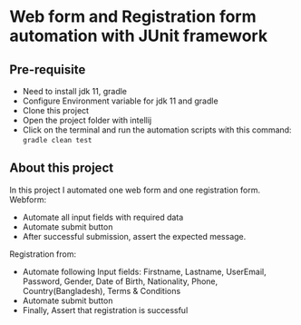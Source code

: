 # Web form and Registration form automation with JUnit framework

## Pre-requisite
- Need to install jdk 11, gradle
- Configure Environment variable for jdk 11 and gradle
- Clone this project
- Open the project folder with intellij
- Click on the terminal and run the automation scripts with this command:
  ```gradle clean test```


## About this project
In this project I automated one web form and one registration form.
Webform:
- Automate all input fields with required data
- Automate submit button
- After successful submission, assert the expected message.

Registration from:
- Automate following Input fields: Firstname, Lastname, UserEmail, Password, Gender, Date of Birth, Nationality, Phone, Country(Bangladesh), Terms & Conditions
- Automate submit button
- Finally, Assert that registration is successful
